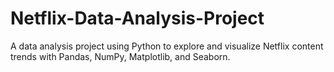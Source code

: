 # Netflix-Data-Analysis-Project
A data analysis project using Python to explore and visualize Netflix content trends with Pandas, NumPy, Matplotlib, and Seaborn.
